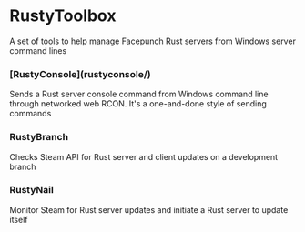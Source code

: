 # RustyToolbox

A set of tools to help manage Facepunch Rust servers from Windows server command lines

<h3>
[RustyConsole](rustyconsole/)
</h3>
Sends a Rust server console command from Windows command line through networked web RCON. It's a one-and-done style of sending commands

<h3>RustyBranch</h3>
Checks Steam API for Rust server and client updates on a development branch

<h3>RustyNail</h3>
Monitor Steam for Rust server updates and initiate a Rust server to update itself
